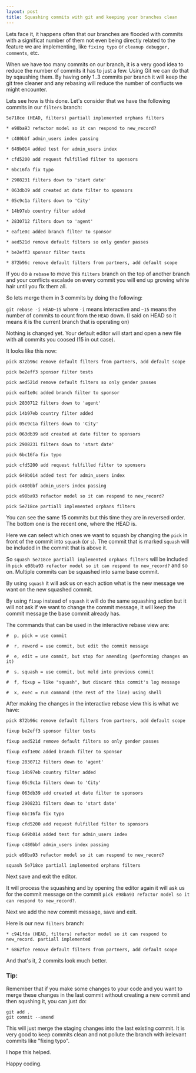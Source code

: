 ```yaml
---
layout: post
title: Squashing commits with git and keeping your branches clean
---
```


Lets face it, it happens often that our branches are flooded with commits with a significat number of them not even being directly related to the feature we are implementing, like `fixing typo` or `cleanup debugger, comments`, etc.

When we have too many commits on our branch, it is a very good idea to reduce the number of commits it has to just a few. Using Git we can do that by sqaushing them. By having only 1..3 commits per branch it will keep the git tree cleaner and any rebasing will reduce the number of conflucts we might encounter.



Lets see how is this done. Let's consider that we have the following commits in our `filters` branch:


```
5e718ce (HEAD, filters) partiall implemented orphans filters

* e98ba93 refactor model so it can respond to new_record?

* c480bbf admin_users index passing

* 649b014 added test for admin_users index

* cfd5200 add request fulfilled filter to sponsors

* 6bc16fa fix typo

* 2908231 filters down to 'start date'

* 063db39 add created at date filter to sponsors

* 05c9c1a filters down to 'City'

* 14b97eb country filter added

* 2830712 filters down to 'agent'

* eaf1e0c added branch filter to sponsor

* aed521d remove default filters so only gender passes

* be2eff3 sponsor filter tests

* 872b96c remove default filters from partners, add default scope
```

If you do a `rebase` to move this `filters` branch on the top of another branch and your conflicts escalade on every commit you will end up growing white hair until you fix them all. 

So lets merge them in 3 commits by doing the following:


`git rebase -i HEAD~15` where `-i` means interactive and `~15` means the number of commits to count from the `HEAD` down. (I said on HEAD so it means it is the current branch that is operating on)

Nothing is changed yet. Your default editor will start and open a new file with all commits you coosed (15 in out case).

It looks like this now:

```
pick 872b96c remove default filters from partners, add default scope

pick be2eff3 sponsor filter tests

pick aed521d remove default filters so only gender passes

pick eaf1e0c added branch filter to sponsor

pick 2830712 filters down to 'agent'

pick 14b97eb country filter added

pick 05c9c1a filters down to 'City'

pick 063db39 add created at date filter to sponsors

pick 2908231 filters down to 'start date'

pick 6bc16fa fix typo

pick cfd5200 add request fulfilled filter to sponsors

pick 649b014 added test for admin_users index

pick c480bbf admin_users index passing

pick e98ba93 refactor model so it can respond to new_record?

pick 5e718ce partiall implemented orphans filters
```

You can see the same 15 commits but this time they are in reversed order. The bottom one is the recent one, where the HEAD is.

Here we can select which ones we want to squash by changing the `pick` in front of the commit into `squash` (or `s`). The commit that is marked `squash` will be included in the commit that is above it.

So `squash 5e718ce partiall implemented orphans filters` will be included in `pick e98ba93 refactor model so it can respond to new_record?` and so on. Multiple commits can be squashed into same base commit.

By using `squash` it will ask us on each action what is the new message we want on the new squashed commit.

By using `fixup` instead of `squash` it will do the same squashing action but it will not ask if we want to change the commit message, it will keep the commit message the base commit already has.



The commands that can be used in the interactive rebase view are:

```
#  p, pick = use commit

#  r, reword = use commit, but edit the commit message

#  e, edit = use commit, but stop for amending (performing changes on it)

#  s, squash = use commit, but meld into previous commit

#  f, fixup = like "squash", but discard this commit's log message

#  x, exec = run command (the rest of the line) using shell
```


After making the changes in the interactive rebase view this is what we have:

```
pick 872b96c remove default filters from partners, add default scope

fixup be2eff3 sponsor filter tests

fixup aed521d remove default filters so only gender passes

fixup eaf1e0c added branch filter to sponsor

fixup 2830712 filters down to 'agent'

fixup 14b97eb country filter added

fixup 05c9c1a filters down to 'City'

fixup 063db39 add created at date filter to sponsors

fixup 2908231 filters down to 'start date'

fixup 6bc16fa fix typo

fixup cfd5200 add request fulfilled filter to sponsors

fixup 649b014 added test for admin_users index

fixup c480bbf admin_users index passing

pick e98ba93 refactor model so it can respond to new_record?

squash 5e718ce partiall implemented orphans filters
```

Next save and exit the editor.


It will process the squashing and by opening the editor again it will ask us for the commit message on the commit `pick e98ba93 refactor model so it can respond to new_record?`.

Next we add the new commit message, save and exit.

Here is our new `filters` branch:

```
* c941fda (HEAD, filters) refactor model so it can respond to new_record. partiall implemented

* 6862fce remove default filters from partners, add default scope
```


And that's it, 2 commits look much better.


### Tip:

Remember that if you make some changes to your code and you want to merge these changes in the last commit without creating a new commit and then squshing it, you can just do:

```
git add .
git commit --amend
```

This will just merge the staging changes into the last existing commit. It is very good to keep commits clean and not pollute the branch with irelevant commits like "fixing typo".


I hope this helped.

Happy coding.
